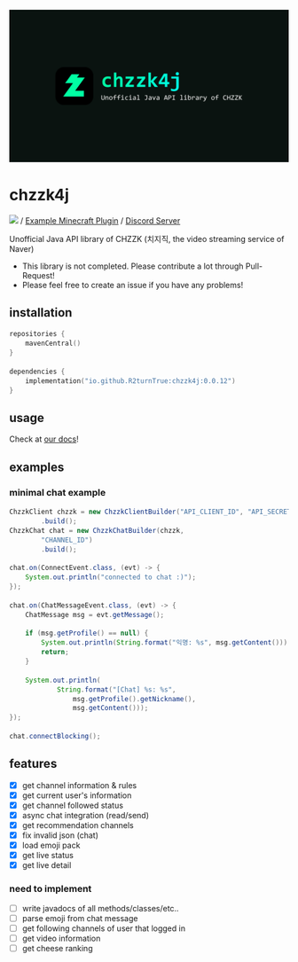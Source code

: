![](docs/banner.png)
# chzzk4j

![](https://img.shields.io/maven-central/v/io.github.R2turnTrue/chzzk4j) / 
[Example Minecraft Plugin](https://github.com/R2turnTrue/chzzk4j_demo) / 
[Discord Server](https://discord.gg/gtJ265XZWn)

Unofficial Java API library of CHZZK (치지직, the video streaming service of Naver)

* This library is not completed. Please contribute a lot through Pull-Request!
* Please feel free to create an issue if you have any problems!

## installation

```kotlin
repositories {
    mavenCentral()
}

dependencies {
    implementation("io.github.R2turnTrue:chzzk4j:0.0.12")
}
```

## usage
Check at [our docs](https://r2turntrue.github.io/chzzk4j)!

## examples
### minimal chat example
```java
ChzzkClient chzzk = new ChzzkClientBuilder("API_CLIENT_ID", "API_SECRET")
        .build();
ChzzkChat chat = new ChzzkChatBuilder(chzzk,
        "CHANNEL_ID")
        .build();

chat.on(ConnectEvent.class, (evt) -> {
    System.out.println("connected to chat :)");
});

chat.on(ChatMessageEvent.class, (evt) -> {
    ChatMessage msg = evt.getMessage();
    
    if (msg.getProfile() == null) {
        System.out.println(String.format("익명: %s", msg.getContent()));
        return;
    }

    System.out.println(
            String.format("[Chat] %s: %s",
                msg.getProfile().getNickname(),
                msg.getContent()));
});

chat.connectBlocking();
```

## features

- [x] get channel information & rules
- [x] get current user's information
- [x] get channel followed status
- [x] async chat integration (read/send)
- [x] get recommendation channels
- [x] fix invalid json (chat)
- [x] load emoji pack
- [x] get live status
- [x] get live detail

### need to implement

- [ ] write javadocs of all methods/classes/etc..
- [ ] parse emoji from chat message
- [ ] get following channels of user that logged in
- [ ] get video information
- [ ] get cheese ranking